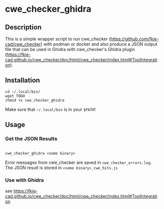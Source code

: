 # cwe_checker_ghidra

## Description

This is a simple wrapper script to run cwe_checker (https://github.com/fkie-cad/cwe_checker) with podman or docker and also produce a JSON output file that can be used in Ghidra with cwe_checker's Ghidra plugin (https://fkie-cad.github.io/cwe_checker/doc/html/cwe_checker/index.html#ToolIntegration).

## Installation

```shell
cd ~/.local/bin/
wget TODO
chmod +x cwe_checker_ghidra
```

Make sure that `~/.local/bin` is in your `$PATH`!

## Usage

### Get the JSON Results
```shell

cwe_checker_ghidra <some binary>
```

Error messages from cwe_checker are saved in `cwe_checker_errors.log`. The JSON result is stored in `<some binary>_cwe_hits.js`

### Use with Ghidra

see https://fkie-cad.github.io/cwe_checker/doc/html/cwe_checker/index.html#ToolIntegration
